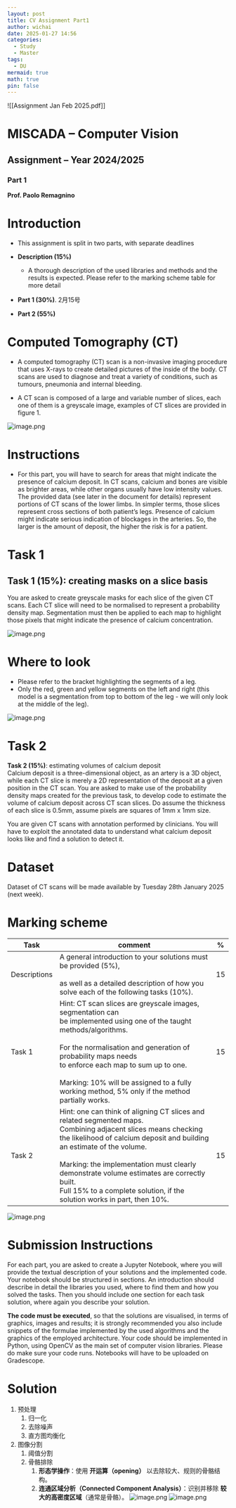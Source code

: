 ```yaml
---
layout: post
title: CV Assignment Part1
author: wichai
date: 2025-01-27 14:56
categories:
  - Study
  - Master
tags:
  - DU
mermaid: true
math: true
pin: false
---
```

![[Assignment Jan Feb 2025.pdf]]

# MISCADA – Computer Vision
## Assignment – Year 2024/2025
### Part 1
**Prof. Paolo Remagnino**

# Introduction

- This assignment is split in two parts, with separate deadlines

- **Description (15%)**
  - A thorough description of the used libraries and methods and the results is expected. Please refer to the marking scheme table for more detail
  
- **Part 1 (30%)**. 2月15号

- **Part 2 (55%)**

# Computed Tomography (CT)

- A computed tomography (CT) scan is a non-invasive imaging procedure that uses X-rays to create detailed pictures of the inside of the body. CT scans are used to diagnose and treat a variety of conditions, such as tumours, pneumonia and internal bleeding.

- A CT scan is composed of a large and variable number of slices, each one of them is a greyscale image, examples of CT slices are provided in figure 1.

![image.png](https://wichaiblog-1316355194.cos.ap-hongkong.myqcloud.com/20250127151032.png)

# Instructions

- For this part, you will have to search for areas that might indicate the presence of calcium deposit. In CT scans, calcium and bones are visible as brighter areas, while other organs usually have low intensity values. The provided data (see later in the document for details) represent portions of CT scans of the lower limbs. In simpler terms, those slices represent cross sections of both patient’s legs. Presence of calcium might indicate serious indication of blockages in the arteries. So, the larger is the amount of deposit, the higher the risk is for a patient.

# Task 1

## Task 1 (15%): creating masks on a slice basis
You are asked to create greyscale masks for each slice of the given CT scans. Each CT slice will need to be normalised to represent a probability density map. Segmentation must then be applied to each map to highlight those pixels that might indicate the presence of calcium concentration.

![image.png](https://wichaiblog-1316355194.cos.ap-hongkong.myqcloud.com/20250127151042.png)

# Where to look

- Please refer to the bracket highlighting the segments of a leg.
- Only the red, green and yellow segments on the left and right (this model is a segmentation from top to bottom of the leg - we will only look at the middle of the leg).

![image.png](https://wichaiblog-1316355194.cos.ap-hongkong.myqcloud.com/20250127151054.png)

# Task 2

**Task 2 (15%)**: estimating volumes of calcium deposit  
Calcium deposit is a three-dimensional object, as an artery is a 3D object, while each CT slice is merely a 2D representation of the deposit at a given position in the CT scan. You are asked to make use of the probability density maps created for the previous task, to develop code to estimate the volume of calcium deposit across CT scan slices. Do assume the thickness of each slice is 0.5mm, assume pixels are squares of 1mm x 1mm size.

You are given CT scans with annotation performed by clinicians. You will have to exploit the annotated data to understand what calcium deposit looks like and find a solution to detect it.

# Dataset
Dataset of CT scans will be made available by Tuesday 28th January 2025 (next week).

# Marking scheme

| Task         | comment                                                                                                                                                                                                                                                                                                                                                                        | %   |
| ------------ | ------------------------------------------------------------------------------------------------------------------------------------------------------------------------------------------------------------------------------------------------------------------------------------------------------------------------------------------------------------------------------ | --- |
| Descriptions | A general introduction to your solutions must be provided (5%), <br><br>as well as a detailed description of how you solve each of the following tasks (10%).                                                                                                                                                                                                                  | 15  |
| Task 1       | Hint: CT scan slices are greyscale images, segmentation can <br>be implemented using one of the taught methods/algorithms. <br><br>For the normalisation and generation of probability maps needs <br>to enforce each map to sum up to one. <br><br>Marking: 10% will be assigned to a fully working method, 5% only if the method partially works.                            | 15  |
| Task 2       | Hint: one can think of aligning CT slices and related segmented maps. <br>Combining adjacent slices means checking the likelihood of calcium deposit and building an estimate of the volume. <br> <br>Marking: the implementation must clearly demonstrate volume estimates are correctly built. <br>Full 15% to a complete solution, if the solution works in part, then 10%. | 15  |

![image.png](https://wichaiblog-1316355194.cos.ap-hongkong.myqcloud.com/20250127151131.png)

# Submission Instructions

For each part, you are asked to create a Jupyter Notebook, where you will provide the textual description of your solutions and the implemented code. Your notebook should be structured in sections. An introduction should describe in detail the libraries you used, where to find them and how you solved the tasks. Then you should include one section for each task solution, where again you describe your solution. 

**The code must be executed**, so that the solutions are visualised, in terms of graphics, images and results; it is strongly recommended you also include snippets of the formulae implemented by the used algorithms and the graphics of the employed architecture. Your code should be implemented in Python, using OpenCV as the main set of computer vision libraries. Please do make sure your code runs. Notebooks will have to be uploaded on Gradescope.

# Solution
1. 预处理
	1. 归一化
	2. 去除噪声
	3. 直方图均衡化
2. 图像分割
	1. 阈值分割
	2. 骨骼排除
		1. **形态学操作**：使用 **开运算（opening）** 以去除较大、规则的骨骼结构。
		2. **连通区域分析（Connected Component Analysis）**：识别并移除 **较大的高密度区域**（通常是骨骼）。
![image.png](https://wichaiblog-1316355194.cos.ap-hongkong.myqcloud.com/20250220112946.png)
![image.png](https://wichaiblog-1316355194.cos.ap-hongkong.myqcloud.com/20250220132938.png)

